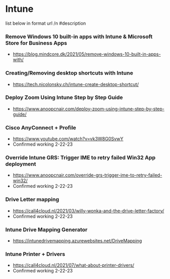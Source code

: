 # Intune

list below in format url /n #description

### Remove Windows 10 built-in apps with Intune & Microsoft Store for Business Apps
- https://blog.mindcore.dk/2021/05/remove-windows-10-built-in-apps-with/


### Creating/Removing desktop shortcuts with Intune
- https://tech.nicolonsky.ch/intune-create-desktop-shortcut/


### Deploy Zoom Using Intune Step by Step Guide
- https://www.anoopcnair.com/deploy-zoom-using-intune-step-by-step-guide/


### Cisco AnyConnect + Profile
- https://www.youtube.com/watch?v=vk3W8G0SvwY
- Confirmed working 2-22-23

### Override Intune GRS: Trigger IME to retry failed Win32 App deployment
- https://www.anoopcnair.com/override-grs-trigger-ime-to-retry-failed-win32/
- Confirmed working 2-22-23

### Drive Letter mapping
- https://call4cloud.nl/2021/03/willy-wonka-and-the-drive-letter-factory/
- Confirmed working 2-22-23

### Intune Drive Mapping Generator
- https://intunedrivemapping.azurewebsites.net/DriveMapping


### Intune Printer + Drivers
- https://call4cloud.nl/2021/07/what-about-printer-drivers/
- Confirmed working 2-22-23
